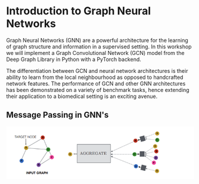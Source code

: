 # Introduction to Graph Neural Networks
Graph Neural Networks (GNN) are a powerful architecture for the learning of graph structure and information in a supervised setting. In this workshop we will implement a Graph Convolutional Network (GCN) model from the Deep Graph Library in Python with a PyTorch backend. 

The differentiation between GCN and neural network architectures is their ability to learn from the local neighbourhood as opposed to handcrafted network features. The performance of GCN and other GNN architectures has been demonstrated on a variety of benchmark tasks, hence extending their application to a biomedical setting is an exciting avenue. 

## Message Passing in GNN's
![alt text](images/GNN_Message%20Passing.png)